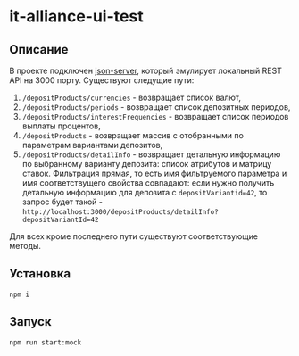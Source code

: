 # it-alliance-ui-test

## Описание

В проекте подключен [json-server](https://github.com/typicode/json-server), который эмулирует локальный REST API на 3000 порту. Существуют следущие пути:

1. `/depositProducts/currencies` - возвращает список валют,
2. `/depositProducts/periods` - возвращает список депозитных периодов,
3. `/depositProducts/interestFrequencies` - возвращает список периодов выплаты процентов,
4. `/depositProducts` - возвращает массив с отобранными по параметрам вариантами депозитов,
5. `/depositProducts/detailInfo` - возвращает детальную информацию по выбранному варианту депозита: список атрибутов и матрицу ставок. Фильтрация прямая, то есть имя фильтруемого параметра и имя соответствущего свойства совпадают: если нужно получить детальную информацию для депозита с `depositVariantid=42`, то запрос будет такой - `http://localhost:3000/depositProducts/detailInfo?depositVariantId=42`

Для всех кроме последнего пути существуют соответствующие методы.

## Установка

```
npm i
```

## Запуск

```
npm run start:mock
```
